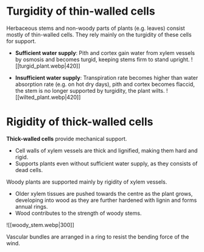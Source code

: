 # Turgidity of thin-walled cells
<span class="hi-green">Herbaceous stems</span> and <span class="hi-green">non-woody parts</span> of plants (e.g. leaves) consist mostly of <span class="hi-blue">thin-walled cells</span>. They rely mainly on the turgidity of these cells for support.

- **Sufficient water supply**: Pith and cortex gain water from xylem vessels by osmosis and becomes <span class="hi-blue">turgid</span>, keeping stems firm to stand upright.
  ![[turgid_plant.webp|420]]

- **Insufficient water supply**: Transpiration rate becomes higher than water absorption rate (e.g. on hot dry days), pith and cortex becomes flaccid, the stem is no longer supported by turgidity, the plant <span class="hi-blue">wilts</span>.
  ![[wilted_plant.webp|420]]

# Rigidity of thick-walled cells
**Thick-walled cells** provide mechanical support.
- Cell walls of xylem vessels are <span class="hi-blue">thick and lignified</span>, making them <span class="hi-green">hard and rigid</span>.
- Supports plants even without sufficient water supply, as they consists of <span class="hi-green">dead cells</span>.

<span class="hi-green">Woody plants</span> are supported mainly by <span class="hi-blue">rigidity of xylem vessels</span>.
- Older xylem tissues are pushed towards the centre as the plant grows, developing into wood as they are further hardened with lignin and forms <span class="hi-blue">annual rings</span>.
- Wood contributes to the strength of woody stems.

![[woody_stem.webp|300]]

Vascular bundles are arranged in a ring to resist the bending force of the wind.
